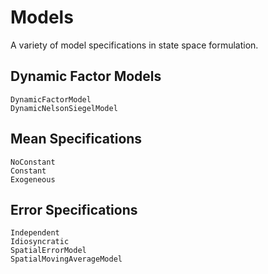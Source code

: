 # Models

A variety of model specifications in state space formulation.

## Dynamic Factor Models

```@docs
DynamicFactorModel
DynamicNelsonSiegelModel
```

## Mean Specifications

```@docs
NoConstant
Constant
Exogeneous
```

## Error Specifications

```@docs
Independent
Idiosyncratic
SpatialErrorModel
SpatialMovingAverageModel
```
